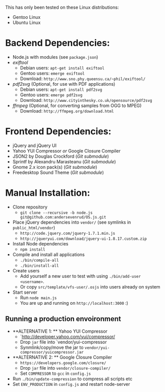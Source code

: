 This has only been tested on these Linux distributions:
* Gentoo Linux
* Ubuntu Linux

# Backend Dependencies:

* Node.js with modules (see `package.json`)
* _exiftool_
  - Debian users: `apt-get install exiftool`  
  - Gentoo users: `emerge exiftool`  
  - Download: `http://www.sno.phy.queensu.ca/~phil/exiftool/`  
* _pdf2svg_ (Optional, for use with PDF applications)  
  - Debian users: `apt-get install pdf2svg`  
  - Gentoo users: `emerge pdf2svg`  
  - Download: `http://www.cityinthesky.co.uk/opensource/pdf2svg`  
* _ffmpeg_ (Optional, for converting samples from OGG to MPEG)  
  - Download: `http://ffmpeg.org/download.html`

# Frontend Dependencies:
* jQuery and jQuery UI
* Yahoo YUI Compressor _or_ Google Closure Compiler
* JSON2 by Douglas Crockford (_Git submodule_)
* Sprintf by Alexandru Marasteanu (_Git submodule_)
* Gnome 2.x icon pack(s) (_Git submodule_)
* Freedesktop Sound Theme (_Git submodule_)

# Manual Installation:
* Clone repository
  - `git clone --recursive -b node.js git@github.com:andersevenrud/OS.js.git`
* Place jQuery dependencies into `vendor/` (see symlinks in `public_html/vendor`)
  - `http://code.jquery.com/jquery-1.7.1.min.js`
  - `http://jqueryui.com/download/jquery-ui-1.8.17.custom.zip`
* Install Node dependencies
  - `npm install`
* Compile and install all applications
  - `./bin/compile-all`
  - `./bin/install-all`
* Create users
  - Add yourself a new user to test with using `./bin/add-user <username>`.
  - Or copy `src/template/vfs-user/.osjs` into users already on system
* Start server
  - Run `node main.js`
  - You are up and running on `http://localhost:3000` :)

## Running a production envoironment
* **ALTERNATIVE 1: ** Yahoo YUI Compressor
  - `http://developer.yahoo.com/yui/compressor/
  - Drop `jar` file into `vendor/yui-compressor
  - Synmlink/copy/move the jar to `vendor/yui-compressor/yuicompressor.jar`
* **ALTERNATIVE 2: ** Google Closure Compiler
  - `https://developers.google.com/closure/`
  - Drop `jar` file into `vendor/closure-compiler/`
  - Set `COMPRESSOR` to `gcc` in `config.js`
* Run `./bin/update-compression` to compress all scripts etc
* Set `ENV_PRODUCTION` in `config.js` and restart node-server
